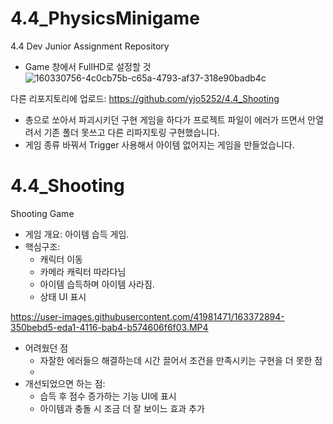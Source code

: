 # 4.4_PhysicsMinigame
 4.4 Dev Junior Assignment Repository

 
* Game 창에서 FullHD로 설정할 것
![160330756-4c0cb75b-c65a-4793-af37-318e90badb4c](https://user-images.githubusercontent.com/89832796/161508400-a04a97d0-d3b3-4f2f-ad61-2774d5288fcd.png)

다른 리포지토리에 업로드: https://github.com/yjo5252/4.4_Shooting
- 총으로 쏘아서 파괴시키던 구현 게임을 하다가 프로젝트 파일이 에러가 뜨면서 안열려서 기존 폴더 못쓰고 다른 리파지토링 구현했습니다.
- 게임 종류 바꿔서 Trigger 사용해서 아이템 없어지는 게임을 만들었습니다.

# 4.4_Shooting
Shooting Game 


- 게임 개요: 아이템 습득 게임.
- 핵심구조: 
  - 캐릭터 이동   
  - 카메라 캐릭터 따라다님 
  - 아이템 습득하며 아이템 사라짐. 
  - 상태 UI 표시 

https://user-images.githubusercontent.com/41981471/163372894-350bebd5-eda1-4116-bab4-b574606f6f03.MP4


- 어려웠던 점
    - 자잘한 에러들으 해결하는데 시간 끌어서 조건을 만족시키는 구현을 더 못한 점
    -
- 개선되었으면 하는 점:
    - 습득 후 점수 증가하는 기능 UI에 표시
    - 아이템과 충돌 시 조금 더 잘 보이느 효과 추가
